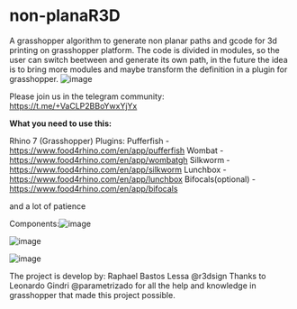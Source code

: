 # non-planaR3D
A grasshopper algorithm to generate non planar paths and gcode for 3d printing on grasshopper platform.
The code is divided in modules, so the user can switch beetween and generate its own path, in the future the idea is to bring more modules and maybe transform the definition in a plugin for grasshopper.
![image](https://user-images.githubusercontent.com/118382008/202814066-c40ea53b-ad4e-4668-8089-e0fd56d24acd.png)

Please join us in the telegram community: https://t.me/+VaCLP2BBoYwxYjYx

**What you need to use this:**

Rhino 7 (Grasshopper)
Plugins:
Pufferfish - https://www.food4rhino.com/en/app/pufferfish
Wombat - https://www.food4rhino.com/en/app/wombatgh
Silkworm - https://www.food4rhino.com/en/app/silkworm
Lunchbox - https://www.food4rhino.com/en/app/lunchbox
Bifocals(optional) - https://www.food4rhino.com/en/app/bifocals

and a lot of patience 

Components:![image](https://user-images.githubusercontent.com/118382008/202789016-a3db7b7a-bb6c-40ec-bfad-c232d0eeec32.png)

![image](https://user-images.githubusercontent.com/118382008/202814017-23da51e0-3cf5-4e7a-89ff-dfcbf7b087ac.png)

![image](https://user-images.githubusercontent.com/118382008/202814157-0e7d3522-4441-4b93-8d02-b1447ef05896.png)

The project is develop by: Raphael Bastos Lessa @r3dsign
Thanks to Leonardo Gindri @parametrizado for all the help and knowledge in grasshopper that made this project possible.
